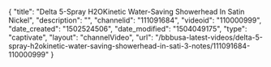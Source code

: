 {
    "title": "Delta 5-Spray H2OKinetic Water-Saving Showerhead In Satin Nickel",
    "description": "",
    "channelid": "111091684",
    "videoid": "110000999",
    "date_created": "1502524506",
    "date_modified": "1504049175",
    "type": "captivate",
    "layout": "channelVideo",
    "url": "\/bbbusa-latest-videos\/delta-5-spray-h2okinetic-water-saving-showerhead-in-sati-3-notes\/111091684-110000999"
}